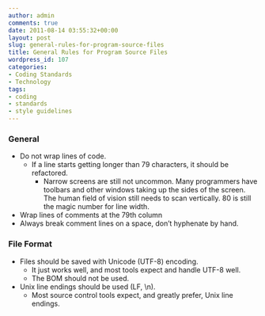 ```yaml
---
author: admin
comments: true
date: 2011-08-14 03:55:32+00:00
layout: post
slug: general-rules-for-program-source-files
title: General Rules for Program Source Files
wordpress_id: 107
categories:
- Coding Standards
- Technology
tags:
- coding
- standards
- style guidelines
---
```


### General	
  * Do not wrap lines of code.
    * If a line starts getting longer than 79 characters, it should be refactored.
      * Narrow screens are still not uncommon. Many programmers have toolbars and other windows taking up the sides of the screen. The human field of vision still needs to scan vertically. 80 is still the magic number for line width.
  * Wrap lines of comments at the 79th column
  * Always break comment lines on a space, don’t hyphenate by hand.

### File Format
  * Files should be saved with Unicode (UTF-8) encoding.
    * It just works well, and most tools expect and handle UTF-8 well.
    * The BOM should not be used.
  * Unix line endings should be used (LF, \n).
    * Most source control tools expect, and greatly prefer, Unix line endings.
